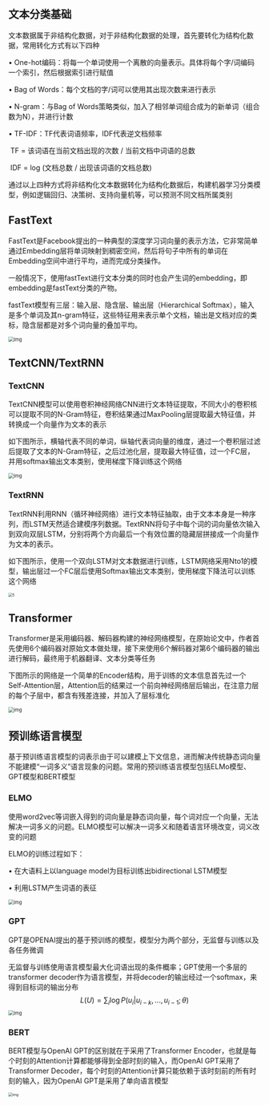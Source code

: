## 文本分类基础

文本数据属于非结构化数据，对于非结构化数据的处理，首先要转化为结构化数据，常用转化方式有以下四种

• One-hot编码：将每一个单词使用一个离散的向量表示。具体将每个字/词编码一个索引，然后根据索引进行赋值

• Bag of Words：每个文档的字/词可以使用其出现次数来进行表示

• N-gram：与Bag of Words策略类似，加入了相邻单词组合成为的新单词（组合数为N），并进行计数

• TF-IDF：TF代表词语频率，IDF代表逆文档频率

​	TF = 该词语在当前文档出现的次数 / 当前文档中词语的总数

​	IDF = log (文档总数 / 出现该词语的文档总数)

通过以上四种方式将非结构化文本数据转化为结构化数据后，构建机器学习分类模型，例如逻辑回归、决策树、支持向量机等，可以预测不同文档所属类别

## FastText

FastText是Facebook提出的一种典型的深度学习词向量的表示方法，它非常简单通过Embedding层将单词映射到稠密空间，然后将句子中所有的单词在Embedding空间中进行平均，进而完成分类操作。

一般情况下，使用fastText进行文本分类的同时也会产生词的embedding，即embedding是fastText分类的产物。

fastText模型有三层：输入层、隐含层、输出层（Hierarchical Softmax），输入是多个单词及其n-gram特征，这些特征用来表示单个文档，输出是文档对应的类标，隐含层都是对多个词向量的叠加平均。

<img src="https://pic2.zhimg.com/80/v2-7f38f23e98ee89d21fd16e34d5f07d69_720w.jpg" alt="img" style="zoom:67%;" />

## TextCNN/TextRNN

### TextCNN

TextCNN模型可以使用卷积神经网络CNN进行文本特征提取，不同大小的卷积核可以提取不同的N-Gram特征，卷积结果通过MaxPooling层提取最大特征值，并转换成一个向量作为文本的表示

如下图所示，横轴代表不同的单词，纵轴代表词向量的维度，通过一个卷积层过滤后提取了文本的N-Gram特征，之后过池化层，提取最大特征值，过一个FC层，并用softmax输出文本类别，使用梯度下降训练这个网络

<img src="https://camo.githubusercontent.com/3d1321f837157424eba151bdd25dd6d348a37d54f211444bede4236682a1ab23/68747470733a2f2f696d672d626c6f672e6373646e696d672e636e2f32303230303731343230353933323732302e6a706567" alt="img" style="zoom:67%;" />

### TextRNN

TextRNN利用RNN（循环神经网络）进行文本特征抽取，由于文本本身是一种序列，而LSTM天然适合建模序列数据。TextRNN将句子中每个词的词向量依次输入到双向双层LSTM，分别将两个方向最后一个有效位置的隐藏层拼接成一个向量作为文本的表示。

如下图所示，使用一个双向LSTM对文本数据进行训练，LSTM网络采用Nto1的模型，输出层过一个FC层后使用Softmax输出文本类别，使用梯度下降法可以训练这个网络

<img src="https://camo.githubusercontent.com/691e59078e12a15ac6443d408db249f263108373e45b4cf9fefe6a8c86d3dba9/68747470733a2f2f696d672d626c6f672e6373646e696d672e636e2f32303230303731343231303830363439322e706e67" alt="5" style="zoom: 50%;" />

## Transformer

Transformer是采用编码器、解码器构建的神经网络模型，在原始论文中，作者首先使用6个编码器对原始文本做处理，接下来使用6个解码器对第6个编码器的输出进行解码，最终用于机器翻译、文本分类等任务

下图所示的网络是一个简单的Encoder结构，用于训练的文本信息首先过一个Self-Attention层，Attention后的结果过一个前向神经网络层后输出，在注意力层的每个子层中，都含有残差连接，并加入了层标准化

<img src="https://camo.githubusercontent.com/f769b0719f291d41ed402272fd561a4e780b83d824329a6237c946d5cd63d327/68747470733a2f2f696d672d626c6f672e6373646e696d672e636e2f32303230303731343231313935353731332e706e67" alt="img" style="zoom:67%;" />

## 预训练语言模型

基于预训练语言模型的词表示由于可以建模上下文信息，进而解决传统静态词向量不能建模“一词多义”语言现象的问题。常用的预训练语言模型包括ELMo模型、GPT模型和BERT模型

### ELMO

使用word2vec等词嵌入得到的词向量是静态词向量，每个词对应一个向量，无法解决一词多义的问题。ELMO模型可以解决一词多义和随着语言环境改变，词义改变的问题

ELMO的训练过程如下：

• 在大语料上以language model为目标训练出bidirectional LSTM模型

• 利用LSTM产生词语的表征

<img src="https://camo.githubusercontent.com/88944a9933dd03bf8b2253c6484b89085d58d328182c1134aaab354afcd7333d/68747470733a2f2f7069726374757265732e6f73732d636e2d6265696a696e672e616c6979756e63732e636f6d2f696d672f312e706e67" alt="img" style="zoom:67%;" />

### GPT

GPT是OPENAI提出的基于预训练的模型，模型分为两个部分，无监督与训练以及各任务微调

无监督与训练使用语言模型最大化词语出现的条件概率；GPT使用一个多层的transformer decoder作为语言模型，并将decoder的输出经过一个softmax，来得到目标词的输出分布
$$
L(U)=\sum_i \log P(u_i|u_{i-k},...,u_{i-1};\theta)
$$
<img src="https://camo.githubusercontent.com/2a6ffa1e01a9e1a770950cf9f969c4be0531e4f0774897cc5edf8d4c2267fac4/68747470733a2f2f7069726374757265732e6f73732d636e2d6265696a696e672e616c6979756e63732e636f6d2f696d672f322e706e67" alt="img" style="zoom:67%;" />

### BERT

BERT模型与OpenAI GPT的区别就在于采用了Transformer Encoder，也就是每个时刻的Attention计算都能够得到全部时刻的输入，而OpenAI GPT采用了Transformer Decoder，每个时刻的Attention计算只能依赖于该时刻前的所有时刻的输入，因为OpenAI GPT是采用了单向语言模型

<img src="https://camo.githubusercontent.com/080d33065ab9db0501bd0f4b2188a26006e468b69166a165866e84e0160d40a2/68747470733a2f2f7069726374757265732e6f73732d636e2d6265696a696e672e616c6979756e63732e636f6d2f696d672f352e706e67" alt="img" style="zoom:50%;" />

